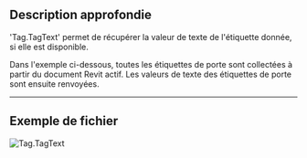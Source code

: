 ## Description approfondie
'Tag.TagText' permet de récupérer la valeur de texte de l'étiquette donnée, si elle est disponible.

Dans l'exemple ci-dessous, toutes les étiquettes de porte sont collectées à partir du document Revit actif. Les valeurs de texte des étiquettes de porte sont ensuite renvoyées.
___
## Exemple de fichier

![Tag.TagText](./Revit.Elements.Tag.TagText_img.jpg)
